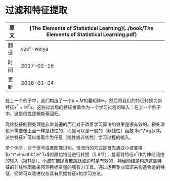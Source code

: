 # 过滤和特征提取

| 原文   | [The Elements of Statistical Learning](../book/The Elements of Statistical Learning.pdf) |
| ---- | ---------------------------------------- |
| 翻译   | szcf-weiya                               |
| 时间   | 2017-02-16                               |
|更新|2018-01-04|


在上一个例子中，我们构造了一个$p\times M$的基矩阵$\mathbf H$，然后将我们的特征转换为新特征$x^*=\mathbf H^Tx$。这些过滤后的特征接着作为一个学习过程的输入：在上一个例子中，这是线性逻辑斯蒂回归。

高维特征的预处理是非常普遍的而且对于改善学习算法的效果是很有效的。预处理也不需要像上面一样是线性的，而是可以是一般的（非线性）函数 $x^\*=g(x)$。派生特征$x^*$可以接着作为任意（线性或非线性）学习过程的输入。

举个例子，对于信号或者图像识别，很流行的方式是首先通过小波变换$x^\*=\mathbf H^Tx$对原始特征进行转换（5.9节），接着将特征$x^*$作为神经网络的输入（第11章）。小波在捕捉离散跳跃或边时是有效的，神经网络是构造这些特征的非线性函数来预测目标变量的强有力工具。通过运用专业知识来构造合适的特征，经常可以改进仅仅具有原始特征$x$的学习方法。
